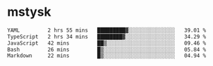 # mstysk

<!--START_SECTION:waka-->

```txt
YAML         2 hrs 55 mins   █████████▓░░░░░░░░░░░░░░░   39.01 %
TypeScript   2 hrs 34 mins   ████████▓░░░░░░░░░░░░░░░░   34.29 %
JavaScript   42 mins         ██▒░░░░░░░░░░░░░░░░░░░░░░   09.46 %
Bash         26 mins         █▒░░░░░░░░░░░░░░░░░░░░░░░   05.84 %
Markdown     22 mins         █▒░░░░░░░░░░░░░░░░░░░░░░░   04.94 %
```

<!--END_SECTION:waka-->

